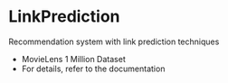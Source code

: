 # LinkPrediction
Recommendation system with link prediction techniques

- MovieLens 1 Million Dataset
- For details, refer to the documentation
